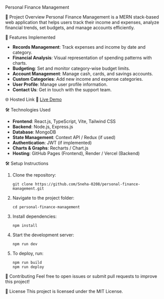 Personal Finance Management

📌 Project Overview
Personal Finance Management is a MERN stack-based web application that helps users track their income and expenses, analyze financial trends, set budgets, and manage accounts efficiently.

🚀 Features Implemented
- **Records Management**: Track expenses and income by date and category.
- **Financial Analysis**: Visual representation of spending patterns with charts.
- **Budgeting**: Set and monitor category-wise budget limits.
- **Account Management**: Manage cash, cards, and savings accounts.
- **Custom Categories**: Add new income and expense categories.
- **User Profile**: Manage user profile information.
- **Contact Us**: Get in touch with the support team.

🌐 Hosted Link
🔗 [Live Demo](https://sneha-0208.github.io/personal-finance-management/)

🛠️ Technologies Used
- **Frontend**: React.js, TypeScript, Vite, Tailwind CSS
- **Backend**: Node.js, Express.js
- **Database**: MongoDB
- **State Management**: Context API / Redux (if used)
- **Authentication**: JWT (if implemented)
- **Charts & Graphs**: Recharts / Chart.js
- **Hosting**: GitHub Pages (Frontend), Render / Vercel (Backend)

🛠 Setup Instructions
1. Clone the repository:
   ```
   git clone https://github.com/Sneha-0208/personal-finance-management.git
   ```
2. Navigate to the project folder:
   ```
   cd personal-finance-management
   ```
3. Install dependencies:
   ```
   npm install
   ```
4. Start the development server:
   ```
   npm run dev
   ```
5. To deploy, run:
   ```
   npm run build
   npm run deploy
   ```

🤝 Contributing
Feel free to open issues or submit pull requests to improve this project!

📜 License
This project is licensed under the MIT License.
